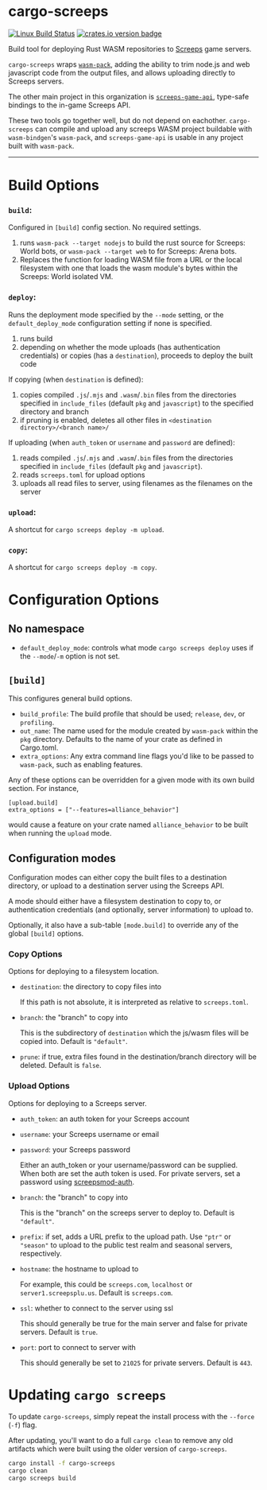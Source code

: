 cargo-screeps
=============

[![Linux Build Status][actions-image]][actions-builds]
[![crates.io version badge][cratesio-badge]][crate]

Build tool for deploying Rust WASM repositories to [Screeps][screeps] game servers.

`cargo-screeps` wraps [`wasm-pack`], adding the ability to trim node.js and web javascript code from
the output files, and allows uploading directly to Screeps servers.

The other main project in this organization is [`screeps-game-api`], type-safe bindings to the
in-game Screeps API.

These two tools go together well, but do not depend on eachother. `cargo-screeps` can compile and
upload any screeps WASM project buildable with `wasm-bindgen`'s `wasm-pack`, and `screeps-game-api` is
usable in any project built with `wasm-pack`.

---

# Build Options

### `build`:

Configured in `[build]` config section. No required settings.

1. runs `wasm-pack --target nodejs` to build the rust source for Screeps: World bots, or
   `wasm-pack --target web` to for Screeps: Arena bots.
2. Replaces the function for loading WASM file from a URL or the local filesystem with one that
   loads the wasm module's bytes within the Screeps: World isolated VM.

### `deploy`:

Runs the deployment mode specified by the `--mode` setting, or the `default_deploy_mode`
configuration setting if none is specified.

1. runs build
2. depending on whether the mode uploads (has authentication credentials) or copies (has a
   `destination`), proceeds to deploy the built code

If copying (when `destination` is defined):

1. copies compiled `.js`/`.mjs` and `.wasm`/`.bin` files from the directories specified in
   `include_files` (default `pkg` and `javascript`) to the specified directory and branch
2. if pruning is enabled, deletes all other files in `<destination directory>/<branch name>/`

If uploading (when `auth_token` or `username` and `password` are defined):

1. reads compiled `.js`/`.mjs` and `.wasm`/`.bin` files from the directories specified in
   `include_files` (default `pkg` and `javascript`).
2. reads `screeps.toml` for upload options
3. uploads all read files to server, using filenames as the filenames on the server

### `upload`:

A shortcut for `cargo screeps deploy -m upload`.

### `copy`:

A shortcut for `cargo screeps deploy -m copy`.

# Configuration Options

## No namespace

- `default_deploy_mode`: controls what mode `cargo screeps deploy` uses if the `--mode`/`-m` option
  is not set.

## `[build]`

This configures general build options.

- `build_profile`: The build profile that should be used; `release`, `dev`, or `profiling`.
- `out_name`: The name used for the module created by `wasm-pack` within the `pkg` directory.
  Defaults to the name of your crate as defined in Cargo.toml.
- `extra_options`: Any extra command line flags you'd like to be passed to `wasm-pack`, such as
  enabling features.

Any of these options can be overridden for a given mode with its own build section. For instance,

```
[upload.build]
extra_options = ["--features=alliance_behavior"]
```

would cause a feature on your crate named `alliance_behavior` to be built when running the `upload`
mode.

## Configuration modes

Configuration modes can either copy the built files to a destination directory, or upload to a
destination server using the Screeps API.

A mode should either have a filesystem destination to copy to, or authentication credentials (and
optionally, server information) to upload to.

Optionally, it also have a sub-table `[mode.build]` to override any of the global `[build]` options.

### Copy Options

Options for deploying to a filesystem location.

- `destination`: the directory to copy files into

  If this path is not absolute, it is interpreted as relative to `screeps.toml`.
- `branch`: the "branch" to copy into

  This is the subdirectory of `destination` which the js/wasm files will be copied into. Default is `"default"`.
- `prune`: if true, extra files found in the destination/branch directory will be deleted. Default is `false`.

### Upload Options

Options for deploying to a Screeps server.

- `auth_token`: an auth token for your Screeps account
- `username`: your Screeps username or email
- `password`: your Screeps password

  Either an auth_token or your username/password can be supplied. When both are set the auth token is used. For private servers, set a password using [screepsmod-auth].
- `branch`: the "branch" to copy into

  This is the "branch" on the screeps server to deploy to. Default is `"default"`.
- `prefix`: if set, adds a URL prefix to the upload path.  Use `"ptr"` or `"season"` to upload to
  the public test realm and seasonal servers, respectively.
- `hostname`: the hostname to upload to

  For example, this could be `screeps.com`, `localhost` or `server1.screepsplu.us`. Default is `screeps.com`.
- `ssl`: whether to connect to the server using ssl

  This should generally be true for the main server and false for private servers. Default is `true`.
- `port`: port to connect to server with

  This should generally be set to `21025` for private servers. Default is `443`.

# Updating `cargo screeps`

To update `cargo-screeps`, simply repeat the install process with the `--force` (`-f`) flag.

After updating, you'll want to do a full `cargo clean` to remove any old artifacts which were built
using the older version of `cargo-screeps`.

```sh
cargo install -f cargo-screeps
cargo clean
cargo screeps build
```

[cratesio-badge]: https://img.shields.io/crates/v/cargo-screeps.svg
[crate]: https://crates.io/crates/cargo-screeps/
[actions-image]: https://github.com/rustyscreeps/cargo-screeps/actions/workflows/build.yml/badge.svg
[actions-builds]: https://github.com/rustyscreeps/cargo-screeps/actions/workflows/build.yml
[`screeps-game-api`]: https://github.com/rustyscreeps/screeps-game-api/
[`wasm-pack`]: https://rustwasm.github.io/wasm-pack/
[screepsmod-auth]: https://www.npmjs.com/package/screepsmod-auth
[screeps]: https://screeps.com/
